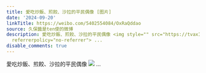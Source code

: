 ```yaml
---
title: 愛吃炒飯、煎餃、沙拉的平民偶像 [图片]
date: '2024-09-20'
linkTitle: https://weibo.com/5402554084/OxRaQddao
source: 久保醬是ten使的微博
description: 愛吃炒飯、煎餃、沙拉的平民偶像 <img style="" src="https://tvax1.sinaimg.cn/large/005TCz76gy1htu6h9wbu8j30fc0lnac1.jpg"
  referrerpolicy="no-referrer"> ...
disable_comments: true
---
```

愛吃炒飯、煎餃、沙拉的平民偶像 <img style="" src="https://tvax1.sinaimg.cn/large/005TCz76gy1htu6h9wbu8j30fc0lnac1.jpg" referrerpolicy="no-referrer"> ...